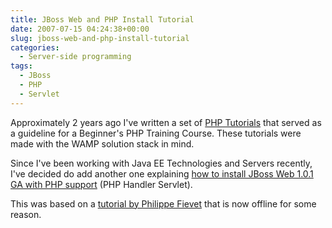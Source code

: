 ```yaml
---
title: JBoss Web and PHP Install Tutorial
date: 2007-07-15 04:24:38+00:00
slug: jboss-web-and-php-install-tutorial
categories:
  - Server-side programming
tags:
  - JBoss
  - PHP
  - Servlet
---
```


Approximately 2 years ago I've written a set of [PHP Tutorials](http://www.php-tutorials.info/) that served as a guideline for a Beginner's PHP Training Course. These tutorials were made with the WAMP solution stack in mind.

Since I've been working with Java EE Technologies and Servers recently, I've decided do add another one explaining [how to install JBoss Web 1.0.1 GA with PHP support](http://www.php-tutorials.info/installJBossWeb.php) (PHP Handler Servlet).

This was based on a [tutorial by Philippe Fievet](http://www.fievet.biz/jbossweb-install/) that is now offline for some reason.
